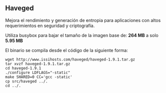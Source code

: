 ## Haveged
Mejora el rendimiento y generación de entropia para aplicaciones con altos requerimientos en seguridad y criptografía.

Utiliza busybox para bajar el tamaño de la imagen base de: __264 MB__ a solo __5.95 MB__

El binario se compila desde el código de la siguiente forma:

```
wget http://www.issihosts.com/haveged/haveged-1.9.1.tar.gz
tar xvzf haveged-1.9.1.tar.gz
cd haveged-1.9.1
./configure LDFLAGS="-static"
make SHARED=0 CC='gcc -static'
cp src/haveged ../.
cd ../.
```
